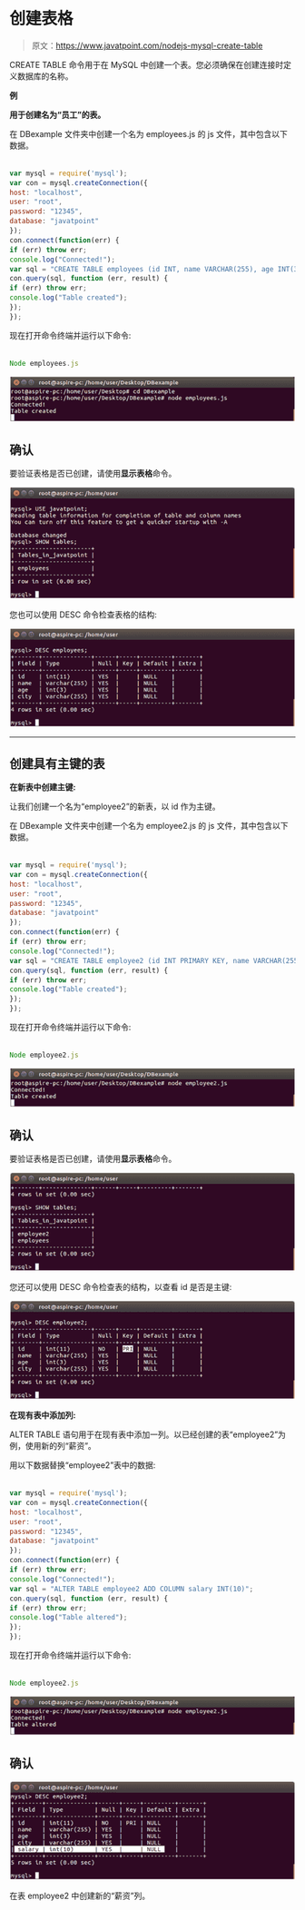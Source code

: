 # 创建表格

> 原文：<https://www.javatpoint.com/nodejs-mysql-create-table>

CREATE TABLE 命令用于在 MySQL 中创建一个表。您必须确保在创建连接时定义数据库的名称。

**例**

**用于创建名为“员工”的表。**

在 DBexample 文件夹中创建一个名为 employees.js 的 js 文件，其中包含以下数据。

```js

var mysql = require('mysql');
var con = mysql.createConnection({
host: "localhost",
user: "root",
password: "12345",
database: "javatpoint"
});
con.connect(function(err) {
if (err) throw err;
console.log("Connected!");
var sql = "CREATE TABLE employees (id INT, name VARCHAR(255), age INT(3), city VARCHAR(255))";
con.query(sql, function (err, result) {
if (err) throw err;
console.log("Table created");
});
});

```

现在打开命令终端并运行以下命令:

```js

Node employees.js

```

![Node.js create table 1](img/9da59be9b463be8b4329eaf75407d7d1.png)

## 确认

要验证表格是否已创建，请使用**显示表格**命令。

![Node.js create table 2](img/2029422ea3b87f866f63e0be6bffffa2.png)

您也可以使用 DESC 命令检查表格的结构:

![Node.js create table 3](img/929b6af3c0c7c25ff8971bfafd0fda7e.png)

* * *

## 创建具有主键的表

**在新表中创建主键:**

让我们创建一个名为“employee2”的新表，以 id 作为主键。

在 DBexample 文件夹中创建一个名为 employee2.js 的 js 文件，其中包含以下数据。

```js

var mysql = require('mysql');
var con = mysql.createConnection({
host: "localhost",
user: "root",
password: "12345",
database: "javatpoint"
});
con.connect(function(err) {
if (err) throw err;
console.log("Connected!");
var sql = "CREATE TABLE employee2 (id INT PRIMARY KEY, name VARCHAR(255), age INT(3), city VARCHAR(255))";
con.query(sql, function (err, result) {
if (err) throw err;
console.log("Table created");
});
});

```

现在打开命令终端并运行以下命令:

```js

Node employee2.js

```

![Node.js create table 4](img/f7b0b5ab1fcda5c50c1267252906c866.png)

## 确认

要验证表格是否已创建，请使用**显示表格**命令。

![Node.js create table 5](img/8de8b4f4c0b4f3ea04c43822c92c7c0b.png)

您还可以使用 DESC 命令检查表的结构，以查看 id 是否是主键:

![Node.js create table 6](img/9ee43f437b15a3210852406353fd8a19.png)

**在现有表中添加列:**

ALTER TABLE 语句用于在现有表中添加一列。以已经创建的表“employee2”为例，使用新的列“薪资”。

用以下数据替换“employee2”表中的数据:

```js

var mysql = require('mysql');
var con = mysql.createConnection({
host: "localhost",
user: "root",
password: "12345",
database: "javatpoint"
});
con.connect(function(err) {
if (err) throw err;
console.log("Connected!");
var sql = "ALTER TABLE employee2 ADD COLUMN salary INT(10)";
con.query(sql, function (err, result) {
if (err) throw err;
console.log("Table altered");
});
});

```

现在打开命令终端并运行以下命令:

```js

Node employee2.js

```

![Node.js create table 7](img/1cf5af13169e9dc7bbc307f981ec6543.png)

## 确认

![Node.js create table 8](img/02a77e0e507c829d703c1d3d8ebb3224.png)

在表 employee2 中创建新的“薪资”列。